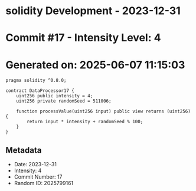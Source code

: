 ﻿# solidity Development - 2023-12-31
# Commit #17 - Intensity Level: 4
# Generated on: 2025-06-07 11:15:03
```solidity
pragma solidity ^0.8.0;

contract DataProcessor17 {
    uint256 public intensity = 4;
    uint256 private randomSeed = 511006;

    function processValue(uint256 input) public view returns (uint256) {
        return input * intensity + randomSeed % 100;
    }
}
```
## Metadata
- Date: 2023-12-31
- Intensity: 4
- Commit Number: 17
- Random ID: 2025799161
